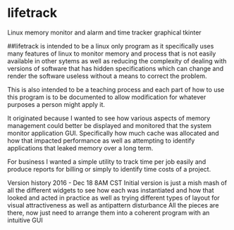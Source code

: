 # lifetrack
Linux memory monitor and alarm and time tracker graphical tkinter


##lifetrack 
is intended to be a linux only program as it specifically uses 
many features of linux to monitor memory and process that is not easily
available in other sytems as well as reducing the complexity of dealing
with versions of software that has hidden specifications which can change
and render the software useless without a means to correct the problem.

This is also intended to be a teaching process 
and each part of how to use this program is to be documented to allow
modification for whatever purposes a person might apply it.

It originated because I wanted to see how various aspects of memory
management could better be displayed and monitored that the 
system monitor application GUI. Specifically how much cache was allocated
 and how that impacted performance as well as attempting to identify
 applications that leaked memory over a long term.
 
For business I wanted a simple utility to track time per job easily
and produce reports for billing or simply to identify time costs
of a project.


Version history
2016 - Dec 18 8AM CST
Initial version is just a mish mash of all the different widgets to see
how each was instantiated and how that looked and acted in practice 
as well as trying different types of layout for visual attractiveness
as well as antipattern disturbance
All the pieces are there, now just need to arrange them into a coherent
program with an intuitive GUI
